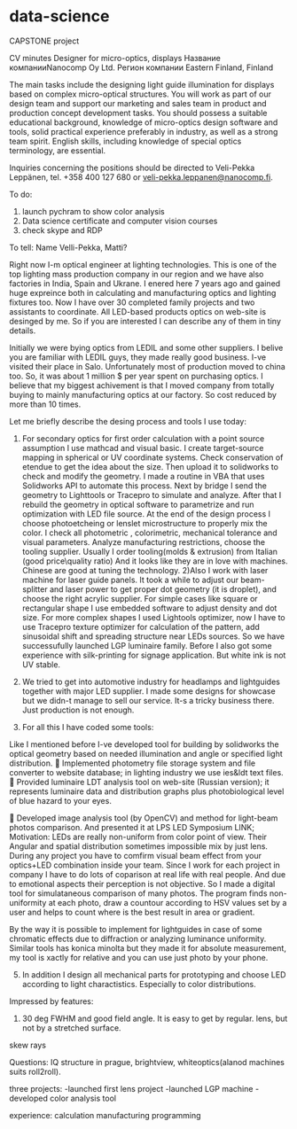 # data-science
CAPSTONE project









































CV minutes
Designer for micro-optics, displays
Название компанииNanocomp Oy Ltd. Регион компании Eastern Finland, Finland



The main tasks include the designing light guide illumination for displays based on complex micro-optical structures. You will work as part of our design team and support our marketing and sales team in product and production concept development tasks. You should possess a suitable educational background, knowledge of micro-optics design software and tools, solid practical experience preferably in industry, as well as a strong team spirit. English skills, including knowledge of special optics terminology, are essential.


Inquiries concerning the positions should be directed to Veli-Pekka Leppänen, tel. +358 400 127 680 or veli-pekka.leppanen@nanocomp.fi.

To do:
1. launch pychram to show color analysis
2. Data science certificate and computer vision courses
3. check skype and RDP




To tell:
Name Velli-Pekka, Matti?

Right now I-m optical engineer at lighting technologies. This is one of the top lighting mass production company in our region and we have also factories in India, Spain and Ukrane.
I enered here 7 years ago and gained huge expreince both in calculating and manufacturing optics and lighting fixtures too.
Now I have over 30 completed family projects and two assistants to coordinate. All LED-based products optics on web-site is desinged by me. So if you are interested I can describe any of them in tiny details.

Initially we were bying optics from LEDIL and some other suppliers. I belive you are familiar with LEDIL guys, they made really good business. I-ve visited their place in Salo. Unfortunately most of production moved to china too. So, it was about 1 million $ per year spent on purchasing optics. I believe that my biggest achivement is that I moved company from totally buying to mainly manufacturing optics at our factory. So cost reduced by more than 10 times.

Let me briefly describe the desing process and tools I use today:
1) For secondary optics for first order calculation with a point source assumption I use mathcad and visual basic. I create target-source mapping in spherical or UV coordinate systems. Check conservation of etendue to get the idea about the size. Then upload it to solidworks to check and modify the geometry. I made a routine in VBA that uses Solidworks API to automate this process. Next by bridge I send the geometry to Lighttools or Tracepro to simulate and analyze. After that I rebuild the geometry in optical software to parametrize and run optimization with LED file source. At the end of the design process I choose photoetcheing or lenslet microstructure to properly mix the color. I check all photometric , colorimetric, mechanical tolerance and visual parameters. Analyze manufacturing restrictions, choose the tooling supplier. Usually I order tooling(molds & extrusion) from Italian (good price\quality ratio) And it looks like they are in love with machines. Chinese are good at tuning the technology.
2)Also I work with laser machine for laser guide panels. It took a while to adjust our beam-splitter and laser power to get proper dot geometry (it is droplet), and choose the right acrylic supplier. For simple cases like square or rectangular shape I use embedded software to adjust density and dot size. For more complex shapes I used Lightools optimizer, now I have to use Tracepro texture optimizer for calculation of the pattern, add sinusoidal shift and spreading structure near LEDs sources. So we have successufully launched LGP luminaire family.
Before I also got some experience with silk-printing for signage application. But white ink is not UV stable.

3) We tried to get into automotive industry for headlamps and lightguides together with major LED supplier. I made some designs for showcase but we didn-t manage to sell our service. It-s a tricky business there. Just production is not enough.

4) For all this I have coded some tools:

Like I mentioned before I-ve developed tool for building by solidworks the optical geometry based on needed illumination and angle or specified light distribution.
 Implemented photometry file storage system and file converter to website database; in lighting industry we use ies&ldt text files.
 Provided luminaire LDT analysis tool on web-site (Russian version); it represents luminaire data and distribution graphs plus photobiological level of blue hazard to your eyes. 

 Developed image analysis tool (by OpenCV) and method for light-beam photos
comparison. And presented it at LPS LED Symposium LINK;
Motivation: LEDs are really non-uniform from color point of view. Their Angular and spatial distribution sometimes impossible mix by just lens. 
During any project you have to comfirm visual beam effect from your optics+LED combination inside your team. Since I work for each project in company I have to do lots of coparison at real life with real people. And due to emotional aspects their perception is not objective.
So I made a digital tool for simulataneous comparison of many photos. The program finds non-uniformity at each photo, draw a countour according to HSV values set by a user and helps to count where is the best result in area or gradient.

By the way it is possible to implement for lightguides in case of some chromatic effects due to diffraction or analyzing luminance uniformity. Similar tools has konica minolta but they made it for absolute measurement, my tool is xactly for relative and you can use just photo by your phone.


5) In addition I design all mechanical parts for prototyping and choose LED according to light charactistics. Especially to color distributions.


Impressed by features:
1. 30 deg FWHM and good field angle. It is easy to get by regular. lens, but not by a stretched surface.

skew rays

Questions:
IQ structure in prague, brightview, whiteoptics(alanod machines suits roll2roll).


three projects:
-launched first lens project
-launched LGP machine
-developed color analysis tool

experience:
calculation
manufacturing
programming
